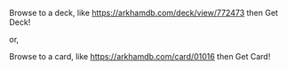 Browse to a deck, like https://arkhamdb.com/deck/view/772473
  then Get Deck!

or,

Browse to a card, like https://arkhamdb.com/card/01016
  then Get Card!
